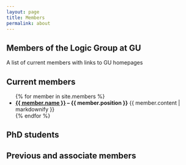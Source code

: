 ```yaml
---
layout: page
title: Members
permalink: about
---
```

## Members of the Logic Group at GU

A list of current members with links to GU homepages

## Current members

<ul>
{% for member in site.members %}
<li> <strong><a href="{{ member.homepage }}">{{ member.name }}</a> – {{ member.position }}</strong> {{ member.content | markdownify }} </li>
{% endfor %}
</ul>

## PhD students

## Previous and associate members

